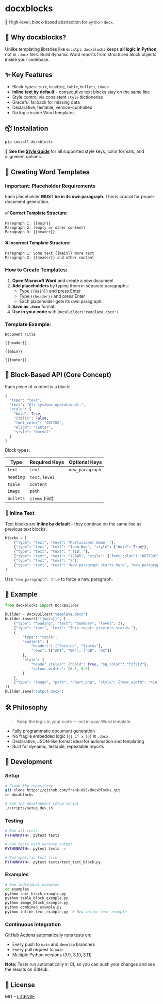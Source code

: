 # docxblocks

🧱 High-level, block-based abstraction for `python-docx`.

## 🚀 Why docxblocks?

Unlike templating libraries like `docxtpl`, `docxblocks` keeps **all logic in Python**, not in `.docx` files. Build dynamic Word reports from structured block objects inside your codebase.

## ✨ Key Features

- Block types: `text`, `heading`, `table`, `bullets`, `image`
- **Inline text by default** - consecutive text blocks stay on the same line
- Style control via consistent `style` dictionaries
- Graceful fallback for missing data
- Declarative, testable, version-controlled
- No logic inside Word templates

## 📦 Installation

```bash
pip install docxblocks
```

📘 **See the [Style Guide](STYLEGUIDE.md)** for all supported style keys, color formats, and alignment options.

## 📄 Creating Word Templates

### **Important: Placeholder Requirements**

Each placeholder **MUST be in its own paragraph**. This is crucial for proper document generation.

#### ✅ **Correct Template Structure:**
```
Paragraph 1: {{main}}
Paragraph 2: (empty or other content)
Paragraph 3: {{header}}
```

#### ❌ **Incorrect Template Structure:**
```
Paragraph 1: Some text {{main}} more text
Paragraph 2: {{header}} and other content
```

### **How to Create Templates:**

1. **Open Microsoft Word** and create a new document
2. **Add placeholders** by typing them in separate paragraphs:
   - Type `{{main}}` and press Enter
   - Type `{{header}}` and press Enter
   - Each placeholder gets its own paragraph
3. **Save as `.docx`** format
4. **Use in your code** with `DocxBuilder("template.docx")`

### **Template Example:**
```
Document Title

{{header}}

{{main}}

{{footer}}
```

## 🧱 Block-Based API (Core Concept)

Each piece of content is a block:

```python
{
  "type": "text",
  "text": "All systems operational.",
  "style": {
    "bold": True,
    "italic": False,
    "font_color": "007700",
    "align": "center",
    "style": "Normal"
  }
}
```

Block types:

| Type      | Required Keys     | Optional Keys     |
|-----------|-------------------|-------------------|
| `text`    | `text`            | `new_paragraph`   | 
| `heading` | `text`, `level`   |                   |
| `table`   | `content`         |                   | 
| `image`   | `path`            |                   |
| `bullets` | `items` (list)    |                   |

### 📝 Inline Text

Text blocks are **inline by default** - they continue on the same line as previous text blocks:

```python
blocks = [
    {"type": "text", "text": "Participant Name: "},
    {"type": "text", "text": "John Doe", "style": {"bold": True}},
    {"type": "text", "text": " (ID: "},
    {"type": "text", "text": "12345", "style": {"font_color": "007700"}},
    {"type": "text", "text": ")"},
    {"type": "text", "text": "New paragraph starts here", "new_paragraph": True},
]
```

Use `"new_paragraph": true` to force a new paragraph.

## 🧪 Example

```python
from docxblocks import DocxBuilder

builder = DocxBuilder("template.docx")
builder.insert("{{main}}", [
    {"type": "heading", "text": "Summary", "level": 2},
    {"type": "text", "text": "This report provides status."},
    {
        "type": "table",
        "content": {
            "headers": ["Service", "Status"],
            "rows": [["API", "OK"], ["DB", "OK"]]
        },
        "style": {
            "header_styles": {"bold": True, "bg_color": "f2f2f2"},
            "column_widths": [0.5, 0.5]
        }
    },
    {"type": "image", "path": "chart.png", "style": {"max_width": "4in"}}
])
builder.save("output.docx")
```

## 🛠️ Philosophy

> Keep the logic in your code — not in your Word template.

- Fully programmatic document generation
- No fragile embedded logic (`{{ if x }}`) in `.docx`
- Declarative, JSON-like format ideal for automation and templating
- Built for dynamic, testable, repeatable reports

## 🧪 Development

### Setup

```bash
# Clone the repository
git clone https://github.com/frank-895/docxblocks.git
cd docxblocks

# Run the development setup script
./scripts/setup_dev.sh
```

### Testing

```bash
# Run all tests
PYTHONPATH=. pytest tests

# Run tests with verbose output
PYTHONPATH=. pytest tests -v

# Run specific test file
PYTHONPATH=. pytest tests/test_text_block.py
```

### Examples

```bash
# Run individual examples
cd examples
python text_block_example.py
python table_block_example.py
python image_block_example.py
python combined_example.py
python inline_text_example.py  # New inline text example
```

### Continuous Integration

GitHub Actions automatically runs tests on:
- Every push to `main` and `develop` branches
- Every pull request to `main`
- Multiple Python versions (3.9, 3.10, 3.11)

**Note:** Tests run automatically in CI, so you can push your changes and see the results on GitHub.

## 📄 License
MIT - [LICENSE](LICENSE) 